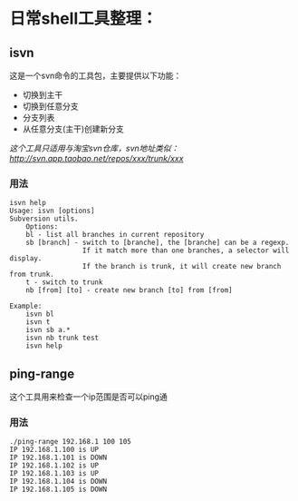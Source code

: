 日常shell工具整理：
====
## isvn
这是一个svn命令的工具包，主要提供以下功能：
* 切换到主干
* 切换到任意分支
* 分支列表
* 从任意分支(主干)创建新分支

*这个工具只适用与淘宝svn仓库，svn地址类似：http://svn.app.taobao.net/repos/xxx/trunk/xxx*

### 用法

```shell
isvn help
Usage: isvn [options]
Subversion utils.
	Options:
	bl - list all branches in current repository
	sb [branch] - switch to [branche], the [branche] can be a regexp. 
                  If it match more than one branches, a selector will display.
                  If the branch is trunk, it will create new branch from trunk.
	t - switch to trunk
	nb [from] [to] - create new branch [to] from [from]

Example:
    isvn bl
    isvn t
    isvn sb a.*
    isvn nb trunk test
    isvn help
```

## ping-range
这个工具用来检查一个ip范围是否可以ping通
### 用法

```shell
./ping-range 192.168.1 100 105
IP 192.168.1.100 is UP
IP 192.168.1.101 is DOWN
IP 192.168.1.102 is UP
IP 192.168.1.103 is UP
IP 192.168.1.104 is DOWN
IP 192.168.1.105 is DOWN

```




